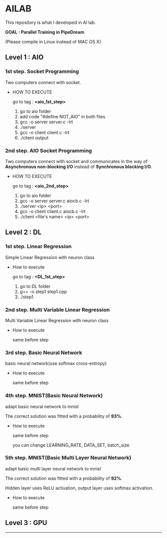 # AILAB

This repository is what I developed in AI lab.

**GOAL : Parallel Training in PipeDream**

(Please compile in Linux instead of MAC OS X)


## Level 1 : AIO

### 1st step. Socket Programming
Two computers connect with socket.

* HOW TO EXECUTE

    go to tag : **<aio_1st_step>**
    1. go to aio folder
    2. add code "#define NOT_AIO" in both files.
    3. gcc -o server server.c -lrt
    4. ./server
    5. gcc -o client client.c -lrt
    6. ./client output

### 2nd step. AIO Socket Programming

Two computers connect with socket and communicates in the way of <strong>Asynchronous non-blocking I/O</strong> instead of <strong>Synchronous blocking I/O</strong>. 

* HOW TO EXECUTE

    go to tag : **<aio_2nd_step>**
    1. go to aio folder
    2. gcc -o server server.c aiocb.c -lrt
    3. ./server \<ip> \<port>
    4. gcc -o client client.c aiocb.c -lrt
    5. ./client <file\'s name> \<ip> \<port>


## Level 2 : DL

### 1st step. Linear Regression
Simple Linear Regression with neuron class

* How to execute

    go to tag : **<DL_1st_step>**
    1. go to DL folder
    2. g++ -o step1 step1.cpp
    3. ./step1

### 2nd step. Multi Variable Linear Regression

Multi Variable Linear Regression with neuron class

* How to execute

    same before step

### 3rd step. Basic Neural Network

basic neural network(use softmax cross-entropy)

* How to execute

    same before step

### 4th step. MNIST(Basic Neural Network)

adapt basic neural network to mnist

The correct solution was fitted with a probability of <strong>93%</strong>.

* How to execute

    same before step

    you can change LEARNING_RATE, DATA_SET, batch_size

### 5th step. MNIST(Basic Multi Layer Neural Network)

adapt basic multi layer neural network to mnist

The correct solution was fitted with a probability of <strong>92%</strong>.

Hidden layer uses ReLU activation, output layer uses softmax activation.

* How to execute

    same before step

## Level 3 : GPU
---
